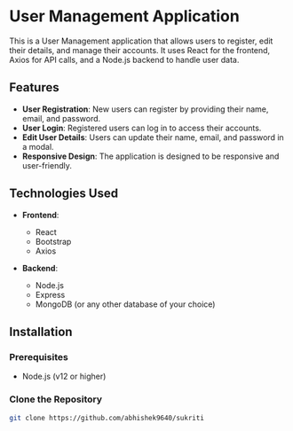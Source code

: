 # User Management Application

This is a User Management application that allows users to register, edit their details, and manage their accounts. It uses React for the frontend, Axios for API calls, and a Node.js backend to handle user data.

## Features

- **User Registration**: New users can register by providing their name, email, and password.
- **User Login**: Registered users can log in to access their accounts.
- **Edit User Details**: Users can update their name, email, and password in a modal.
- **Responsive Design**: The application is designed to be responsive and user-friendly.

## Technologies Used

- **Frontend**:
  - React
  - Bootstrap
  - Axios

- **Backend**:
  - Node.js
  - Express
  - MongoDB (or any other database of your choice)

## Installation

### Prerequisites

- Node.js (v12 or higher)

### Clone the Repository

```bash
git clone https://github.com/abhishek9640/sukriti

